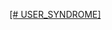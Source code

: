 [[# USER_SYNDROME]]([url](https://llyda.github.io/USER_SYNDROME/)https://llyda.github.io/USER_SYNDROME/)
